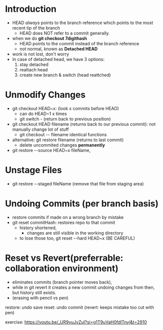# Introduction
- HEAD *always* points to the branch reference which points to the most recent tip of the branch
    - HEAD does NOT refer to a commit generally.
- when we do **git checkout 7digithash**
    - HEAD points to the commit instead of the branch reference
    - not normal, known as **Detached HEAD**
- work is not lost, don't worry
- In case of detached head, we have 3 options:
    1. stay detached
    2. reattach head
    3. create new branch & switch (head reattched)

# Unmodify Changes
- git checkout HEAD~x: (look x commits before HEAD)
    - can do HEAD~1 x times
    - git switch - (return back to previous position)
- git checkout HEAD filename (returns back to our previous commit): not manually change lot of stuff
    - git checkout -- filename identical functions
- alternative: git restore filename (returns to last commit)
    - delete uncommited changes **permanently**
- git restore --source HEAD~x fileName, 

# Unstage Files
- git restore --staged fileName (remove that file from staging area)

# Undoing Commits (per branch basis)
- restore commits if made on a wrong branch by mistake
- git reset commitHash: restores repo to that commit
    - history shortened, 
        - changes are still visible in the working directory
    - to lose those too, git reset --hard HEAD~x (BE CAREFUL)

# Reset vs Revert(preferrable: collaboration environment)
- eliminates commits (branch pointer moves back), 
- while in git revert it creates a new commit undoing changes from then, but history still exists. 
- (erasing with pencil vs pen)


restore: undo save
reset: undo commit (revert: keeps mistake too cut with pen)

exercise: https://youtu.be/_UR9yuJvZuI?si=g1T9uVaH0fdlTnyj&t=2910
